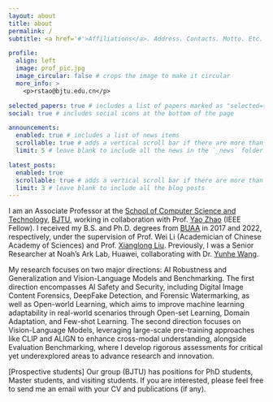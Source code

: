 ```yaml
---
layout: about
title: about
permalink: /
subtitle: <a href='#'>Affiliations</a>. Address. Contacts. Motto. Etc.

profile:
  align: left
  image: prof_pic.jpg
  image_circular: false # crops the image to make it circular
  more_info: >
    <p>rstao@bjtu.edu.cn</p>

selected_papers: true # includes a list of papers marked as "selected={true}"
social: true # includes social icons at the bottom of the page

announcements:
  enabled: true # includes a list of news items
  scrollable: true # adds a vertical scroll bar if there are more than 3 news items
  limit: 5 # leave blank to include all the news in the `_news` folder

latest_posts:
  enabled: true
  scrollable: true # adds a vertical scroll bar if there are more than 3 new posts items
  limit: 3 # leave blank to include all the blog posts
---
```


I am an Associate Professor at the [School of Computer Science and Technology](https://cs.bjtu.edu.cn), [BJTU](www.bjtu.edu.cn), working in collaboration with Prof. [Yao Zhao](https://scholar.google.com/citations?user=474TbQYAAAAJ&hl=zh-CN) (IEEE Fellow). I received my B.S. and Ph.D. degrees from [BUAA](https://www.buaa.edu.cn/) in 2017 and 2022, respectively, under the supervision of Prof. Wei Li (Academician of Chinese Academy of Sciences) and Prof. [Xianglong Liu](https://xlliu-beihang.github.io/). Previously, I was a Senior Researcher at Noah’s Ark Lab, Huawei, collaborating with Dr. [Yunhe Wang](https://scholar.google.com.hk/citations?user=isizOkYAAAAJ&hl=zh-CN).

My research focuses on two major directions: AI Robustness and Generalization and Vision-Language Models and Benchmarking. The first direction encompasses AI Safety and Security, including Digital Image Content Forensics, DeepFake Detection, and Forensic Watermarking, as well as Open-world Learning, which aims to improve machine learning adaptability in real-world scenarios through Open-set Learning, Domain Adaptation, and Few-shot Learning. The second direction focuses on Vision-Language Models, leveraging large-scale pre-training approaches like CLIP and ALIGN to enhance cross-modal understanding, alongside Evaluation Benchmarking, where I develop rigorous assessments for critical yet underexplored areas to advance research and innovation.

[Prospective students] Our group (BJTU) has positions for PhD students, Master students, and visiting students. If you are interested, please feel free to send me an email with your CV and publications (if any).
